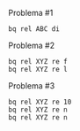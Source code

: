 Problema #1
```
bq rel ABC di
```

Problema #2
```
bq rel XYZ re f
bq rel XYZ re l
```

Problema #3
```
bq rel XYZ re 10
bq rel XYZ re n
bq rel XYZ re n
```